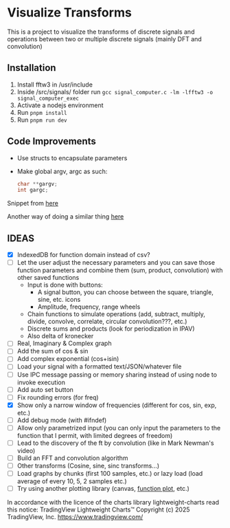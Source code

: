 # Visualize Transforms

This is a project to visualize the transforms of discrete signals and operations between two or multiple discrete signals (mainly DFT and convolution)

## Installation

1. Install fftw3 in /usr/include
2. Inside /src/signals/ folder run `gcc signal_computer.c -lm -lfftw3 -o signal_computer_exec`
2. Activate a nodejs environment
3. Run `pnpm install`
4. Run `pnpm run dev`

## Code Improvements

- Use structs to encapsulate parameters
- Make global argv, argc as such:

  ```c
  char **gargv;
  int gargc;
  ```

Snippet from [here](https://www.unix.com/programming/173428-how-access-argv-x-another-function-other-than-main.html)

Another way of doing a similar thing [here](https://stackoverflow.com/questions/43729256/argc-and-argv-for-functions-other-than-main)

## IDEAS
- [x] IndexedDB for function domain instead of csv?
- [ ] Let the user adjust the necessary parameters and you can save those function parameters and combine them (sum, product, convolution) with other saved functions
    - Input is done with buttons:
        - A signal button, you can choose between the square, triangle, sine, etc. icons
        - Amplitude, frequency, range wheels
    - Chain functions to simulate operations (add, subtract, multiply, divide, convolve, correlate, circular convolution???, etc.)
    - Discrete sums and products (look for periodization in IPAV)
    - Also delta of kronecker
- [ ] Real, Imaginary & Complex graph
- [ ] Add the sum of cos & sin
- [ ] Add complex exponential (cos+isin)
- [ ] Load your signal with a formatted text/JSON/whatever file
- [ ] Use IPC message passing or memory sharing instead of using node to invoke execution
- [ ] Add auto set button
- [ ] Fix rounding errors (for freq)
- [x] Show only a narrow window of frequencies (different for cos, sin, exp, etc.)
- [ ] Add debug mode (with #ifndef)
- [ ] Allow only parametrized input (you can only input the parameters to the function that I permit, with limited degrees of freedom)
- [ ] Lead to the discovery of the ft by convolution (like in Mark Newman's video)
- [ ] Build an FFT and convolution algorithm
- [ ] Other transforms (Cosine, sine, sinc transforms...)
- [ ] Load graphs by chunks (first 100 samples, etc.) or lazy load (load average of every 10, 5, 2 samples etc.)
- [ ] Try using another plotting library (canvas, [function plot](https://mauriciopoppe.github.io/function-plot/), etc.)

In accordance with the licence of the charts library lightweight-charts read this notice:
TradingView Lightweight Charts™
Copyright (с) 2025 TradingView, Inc. https://www.tradingview.com/

